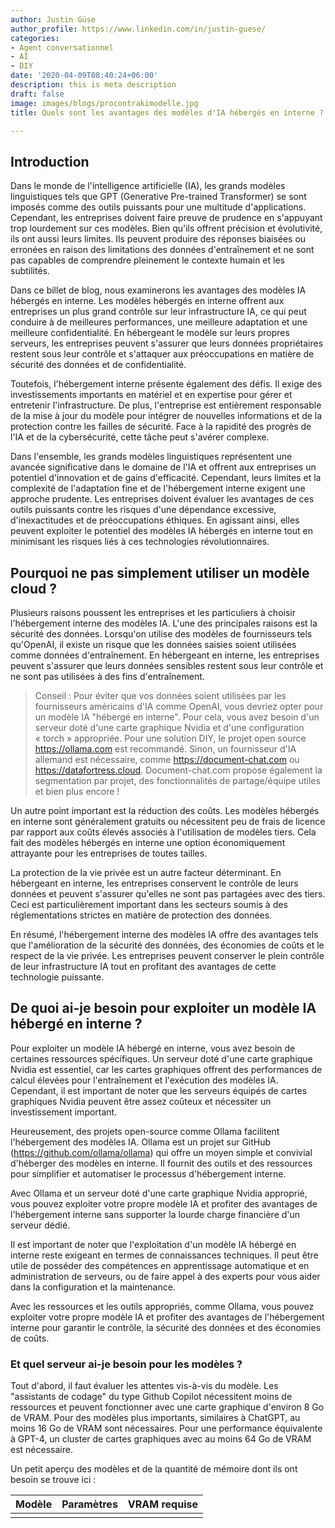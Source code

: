 ```yaml
---
author: Justin Güse
author_profile: https://www.linkedin.com/in/justin-guese/
categories:
- Agent conversationnel
- AI
- DIY
date: '2020-04-09T08:40:24+06:00'
description: this is meta description
draft: false
image: images/blogs/procontrakimodelle.jpg
title: Quels sont les avantages des modèles d'IA hébergés en interne ?

---
```

## Introduction

Dans le monde de l'intelligence artificielle (IA), les grands modèles linguistiques tels que GPT (Generative Pre-trained Transformer) se sont imposés comme des outils puissants pour une multitude d'applications. Cependant, les entreprises doivent faire preuve de prudence en s'appuyant trop lourdement sur ces modèles. Bien qu'ils offrent précision et évolutivité, ils ont aussi leurs limites. Ils peuvent produire des réponses biaisées ou erronées en raison des limitations des données d'entraînement et ne sont pas capables de comprendre pleinement le contexte humain et les subtilités.

Dans ce billet de blog, nous examinerons les avantages des modèles IA hébergés en interne. Les modèles hébergés en interne offrent aux entreprises un plus grand contrôle sur leur infrastructure IA, ce qui peut conduire à de meilleures performances, une meilleure adaptation et une meilleure confidentialité. En hébergeant le modèle sur leurs propres serveurs, les entreprises peuvent s'assurer que leurs données propriétaires restent sous leur contrôle et s'attaquer aux préoccupations en matière de sécurité des données et de confidentialité.

Toutefois, l'hébergement interne présente également des défis. Il exige des investissements importants en matériel et en expertise pour gérer et entretenir l'infrastructure. De plus, l'entreprise est entièrement responsable de la mise à jour du modèle pour intégrer de nouvelles informations et de la protection contre les failles de sécurité. Face à la rapidité des progrès de l'IA et de la cybersécurité, cette tâche peut s'avérer complexe.

Dans l'ensemble, les grands modèles linguistiques représentent une avancée significative dans le domaine de l'IA et offrent aux entreprises un potentiel d'innovation et de gains d'efficacité. Cependant, leurs limites et la complexité de l'adaptation fine et de l'hébergement interne exigent une approche prudente. Les entreprises doivent évaluer les avantages de ces outils puissants contre les risques d'une dépendance excessive, d'inexactitudes et de préoccupations éthiques. En agissant ainsi, elles peuvent exploiter le potentiel des modèles IA hébergés en interne tout en minimisant les risques liés à ces technologies révolutionnaires.

## Pourquoi ne pas simplement utiliser un modèle cloud ?

Plusieurs raisons poussent les entreprises et les particuliers à choisir l'hébergement interne des modèles IA. L'une des principales raisons est la sécurité des données. Lorsqu'on utilise des modèles de fournisseurs tels qu'OpenAI, il existe un risque que les données saisies soient utilisées comme données d'entraînement. En hébergeant en interne, les entreprises peuvent s'assurer que leurs données sensibles restent sous leur contrôle et ne sont pas utilisées à des fins d'entraînement.

> Conseil :
Pour éviter que vos données soient utilisées par les fournisseurs américains d'IA comme OpenAI, vous devriez opter pour un modèle IA "hébergé en interne".
Pour cela, vous avez besoin d'un serveur doté d'une carte graphique Nvidia et d'une configuration « torch » appropriée. Pour une solution DIY, le projet open source https://ollama.com est recommandé.
Sinon, un fournisseur d'IA allemand est nécessaire, comme https://document-chat.com ou https://datafortress.cloud. Document-chat.com propose également la segmentation par projet, des fonctionnalités de partage/équipe utiles et bien plus encore !


Un autre point important est la réduction des coûts. Les modèles hébergés en interne sont généralement gratuits ou nécessitent peu de frais de licence par rapport aux coûts élevés associés à l'utilisation de modèles tiers. Cela fait des modèles hébergés en interne une option économiquement attrayante pour les entreprises de toutes tailles.

La protection de la vie privée est un autre facteur déterminant. En hébergeant en interne, les entreprises conservent le contrôle de leurs données et peuvent s'assurer qu'elles ne sont pas partagées avec des tiers. Ceci est particulièrement important dans les secteurs soumis à des réglementations strictes en matière de protection des données.

En résumé, l'hébergement interne des modèles IA offre des avantages tels que l'amélioration de la sécurité des données, des économies de coûts et le respect de la vie privée. Les entreprises peuvent conserver le plein contrôle de leur infrastructure IA tout en profitant des avantages de cette technologie puissante.

## De quoi ai-je besoin pour exploiter un modèle IA hébergé en interne ?

Pour exploiter un modèle IA hébergé en interne, vous avez besoin de certaines ressources spécifiques. Un serveur doté d'une carte graphique Nvidia est essentiel, car les cartes graphiques offrent des performances de calcul élevées pour l'entraînement et l'exécution des modèles IA. Cependant, il est important de noter que les serveurs équipés de cartes graphiques Nvidia peuvent être assez coûteux et nécessiter un investissement important.

Heureusement, des projets open-source comme Ollama facilitent l'hébergement des modèles IA. Ollama est un projet sur GitHub (https://github.com/ollama/ollama) qui offre un moyen simple et convivial d'héberger des modèles en interne. Il fournit des outils et des ressources pour simplifier et automatiser le processus d'hébergement interne.

Avec Ollama et un serveur doté d'une carte graphique Nvidia approprié, vous pouvez exploiter votre propre modèle IA et profiter des avantages de l'hébergement interne sans supporter la lourde charge financière d'un serveur dédié.

Il est important de noter que l'exploitation d'un modèle IA hébergé en interne reste exigeant en termes de connaissances techniques. Il peut être utile de posséder des compétences en apprentissage automatique et en administration de serveurs, ou de faire appel à des experts pour vous aider dans la configuration et la maintenance.

Avec les ressources et les outils appropriés, comme Ollama, vous pouvez exploiter votre propre modèle IA et profiter des avantages de l'hébergement interne pour garantir le contrôle, la sécurité des données et des économies de coûts.

### Et quel serveur ai-je besoin pour les modèles ?

Tout d'abord, il faut évaluer les attentes vis-à-vis du modèle. Les "assistants de codage" du type Github Copilot nécessitent moins de ressources et peuvent fonctionner avec une carte graphique d'environ 8 Go de VRAM. Pour des modèles plus importants, similaires à ChatGPT, au moins 16 Go de VRAM sont nécessaires. Pour une performance équivalente à GPT-4, un cluster de cartes graphiques avec au moins 64 Go de VRAM est nécessaire.

Un petit aperçu des modèles et de la quantité de mémoire dont ils ont besoin se trouve ici :


| Modèle              | Paramètres | VRAM requise  |
|----------------------|------------|--------------|
|                      |            |              |
